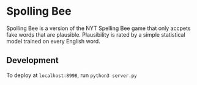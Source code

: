 # Spolling Bee

Spolling Bee is a version of the NYT Spelling Bee game that only accpets fake
words that are plausible. Plausibility is rated by a simple statistical model
trained on every English word.

## Development
To deploy at `localhost:8998`, run `python3 server.py`
